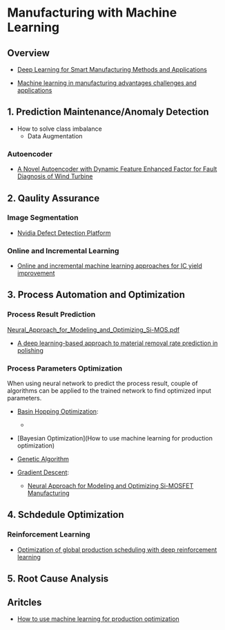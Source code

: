 # Manufacturing with Machine Learning

## Overview

* [Deep Learning for Smart Manufacturing Methods and Applications]()

* [Machine learning in manufacturing advantages challenges and applications]()

## 1. Prediction Maintenance/Anomaly Detection

* How to solve class imbalance
  * Data Augmentation 

### Autoencoder

* [A Novel Autoencoder with Dynamic Feature Enhanced Factor for Fault Diagnosis of Wind Turbine]()


## 2. Qaulity Assurance

### Image Segmentation

* [Nvidia Defect Detection Platform](https://devblogs.nvidia.com/automatic-defect-inspection-using-the-nvidia-end-to-end-deep-learning-platform/)

### Online and Incremental Learning

* [Online and incremental machine learning approaches for IC yield improvement]()

## 3. Process Automation and Optimization

### Process Result Prediction

[Neural_Approach_for_Modeling_and_Optimizing_Si-MOS.pdf](https://github.com/epadam/Machine-Learning-Tutorial-Demo-Resources/files/7228767/Neural_Approach_for_Modeling_and_Optimizing_Si-MOS.pdf)
* [A deep learning-based approach to material removal rate prediction in polishing]()

### Process Parameters Optimization

When using neural network to predict the process result, couple of algorithms can be applied to the trained network to find optimized input parameters.

* [Basin Hopping Optimization]():
  
  * [](https://towardsdatascience.com/machine-learning-for-production-optimization-e460a0b82237)

* [Bayesian Optimization](How to use machine learning for production optimization)

* [Genetic Algorithm]()

* [Gradient Descent]():

  * [Neural Approach for Modeling and Optimizing Si-MOSFET Manufacturing](https://ieeexplore.ieee.org/abstract/document/9178720)

## 4. Schdedule Optimization

### Reinforcement Learning

* [Optimization of global production scheduling with deep reinforcement learning]()

## 5. Root Cause Analysis

## Aritcles

* [How to use machine learning for production optimization](https://towardsdatascience.com/machine-learning-for-production-optimization-e460a0b82237)
